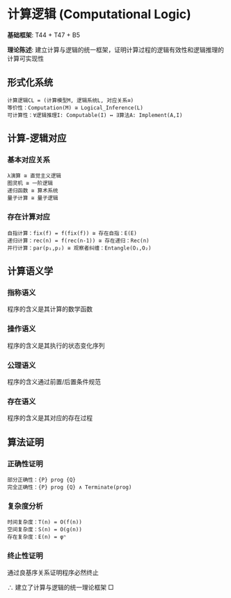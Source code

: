 # 计算逻辑 (Computational Logic)  

**基础框架**: T44 + T47 + B5  

**理论陈述**: 建立计算与逻辑的统一框架，证明计算过程的逻辑有效性和逻辑推理的计算可实现性  

## 形式化系统  
```  
计算逻辑CL = (计算模型M, 逻辑系统L, 对应关系≅)  
等价性：Computation(M) ≅ Logical_Inference(L)  
可计算性：∀逻辑推理I: Computable(I) ↔ ∃算法A: Implement(A,I)  
```  

## 计算-逻辑对应  

### 基本对应关系  
```  
λ演算 ≅ 直觉主义逻辑  
图灵机 ≅ 一阶逻辑  
递归函数 ≅ 算术系统  
量子计算 ≅ 量子逻辑  
```  

### 存在计算对应  
```  
自指计算：fix(f) = f(fix(f)) ≅ 存在自指：E(E)  
递归计算：rec(n) = f(rec(n-1)) ≅ 存在递归：Rec(n)  
并行计算：par(p₁,p₂) ≅ 观察者纠缠：Entangle(O₁,O₂)  
```  

## 计算语义学  

### 指称语义  
程序的含义是其计算的数学函数  

### 操作语义  
程序的含义是其执行的状态变化序列  

### 公理语义  
程序的含义通过前置/后置条件规范  

### 存在语义  
程序的含义是其对应的存在过程  

## 算法证明  

### 正确性证明  
```  
部分正确性：{P} prog {Q}  
完全正确性：{P} prog {Q} ∧ Terminate(prog)  
```  

### 复杂度分析  
```  
时间复杂度：T(n) = O(f(n))  
空间复杂度：S(n) = O(g(n))  
存在复杂度：E(n) = φⁿ  
```  

### 终止性证明  
通过良基序关系证明程序必然终止  

∴ 建立了计算与逻辑的统一理论框架 □  